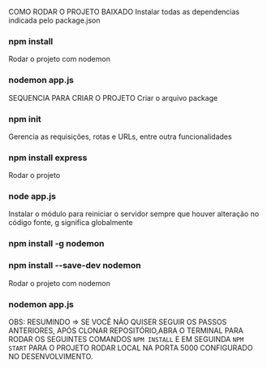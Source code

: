 COMO RODAR O PROJETO BAIXADO
Instalar todas as dependencias indicada pelo package.json
### npm install

Rodar o projeto com nodemon
### nodemon app.js


SEQUENCIA PARA CRIAR O PROJETO
Criar o arquivo package
### npm init

Gerencia as requisições, rotas e URLs, entre outra funcionalidades
### npm install express

Rodar o projeto 
### node app.js

Instalar o módulo para reiniciar o servidor sempre que houver alteração no código fonte, g significa globalmente
### npm install -g nodemon
### npm install --save-dev nodemon

Rodar o projeto com nodemon
### nodemon app.js

OBS: RESUMINDO => SE VOCÊ NÃO QUISER SEGUIR OS PASSOS ANTERIORES, APÓS CLONAR REPOSITÓRIO,ABRA O TERMINAL PARA RODAR OS SEGUINTES COMANDOS `NPM INSTALL` E EM SEGUINDA `NPM START` PARA O PROJETO RODAR LOCAL NA PORTA 5000 CONFIGURADO NO DESENVOLVIMENTO.

